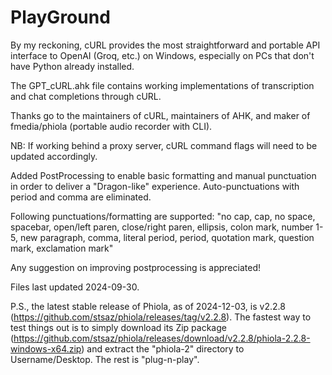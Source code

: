 # PlayGround
By my reckoning, cURL provides the most straightforward and portable API interface to OpenAI (Groq, etc.) on Windows, especially on PCs that don't have Python already installed.

The GPT_cURL.ahk file contains working implementations of transcription and chat completions through cURL.

Thanks go to the maintainers of cURL, maintainers of AHK, and maker of fmedia/phiola (portable audio recorder with CLI).

NB: If working behind a proxy server, cURL command flags will need to be updated accordingly.

Added PostProcessing to enable basic formatting and manual punctuation in order to deliver a "Dragon-like" experience.  Auto-punctuations with period and comma are eliminated.  

Following punctuations/formatting are supported: 
"no cap, cap, no space, spacebar, open/left paren, close/right paren, ellipsis, colon mark, number 1-5, new paragraph, comma, literal period, period, quotation mark, question mark, exclamation mark"

Any suggestion on improving postprocessing is appreciated!


Files last updated 2024-09-30.


P.S., the latest stable release of Phiola, as of 2024-12-03, is v2.2.8 (https://github.com/stsaz/phiola/releases/tag/v2.2.8).  The fastest way to test things out is to simply download its Zip package (https://github.com/stsaz/phiola/releases/download/v2.2.8/phiola-2.2.8-windows-x64.zip) and extract the "phiola-2" directory to Username/Desktop.  The rest is "plug-n-play".
